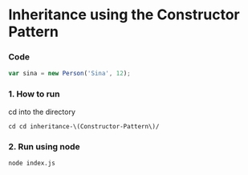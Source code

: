 # Inheritance using the Constructor Pattern

### Code
```javascript
var sina = new Person('Sina', 12);
```

### 1. How to run
cd into the directory
```
cd cd inheritance-\(Constructor-Pattern\)/
```

### 2. Run using node
```
node index.js
```

